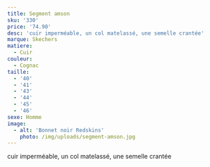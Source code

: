 ```yaml
---
title: Segment amson
sku: '330'
price: '74.90'
desc: 'cuir imperméable, un col matelassé, une semelle crantée'
marque: Skechers
matiere:
  - Cuir
couleur:
  - Cognac
taille:
  - '40'
  - '41'
  - '43'
  - '44'
  - '45'
  - '46'
sexe: Homme
image:
  - alt: 'Bonnet noir Redskins'
    photo: /img/uploads/segment-amson.jpg
---
```

cuir imperméable, un col matelassé, une semelle crantée
